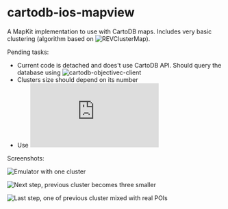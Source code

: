 cartodb-ios-mapview
=========================

A MapKit implementation to use with CartoDB maps. Includes very basic clustering (algorithm based on ![REVClusterMap](https://github.com/RVLVR/REVClusterMap)).

Pending tasks:

 - Current code is detached and does't use CartoDB API. Should query the database using ![cartodb-objectivec-client](https://github.com/jmnavarro/cartodb-objectivec-client)
 - Clusters size should depend on its number
 - Use ![tiles API of CartoDB](http://developers.cartodb.com/documentation/cartodb-apis.html#maps_api)

Screenshots:

![Emulator with one cluster](https://github.com/jmnavarro/cartodb-ios-mapview/blob/master/img/ss01.png?raw=true)

![Next step, previous cluster becomes three smaller](https://github.com/jmnavarro/cartodb-ios-mapview/blob/master/img/ss02.png?raw=true)

![Last step, one of previous cluster mixed with real POIs](https://github.com/jmnavarro/cartodb-ios-mapview/blob/master/img/ss03.png?raw=true)

